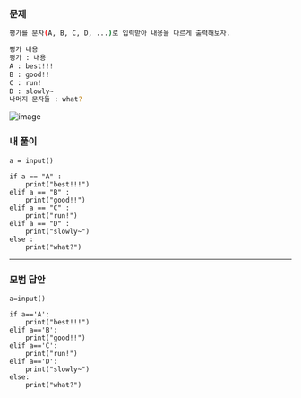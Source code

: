 ### 문제 
```sh
평가를 문자(A, B, C, D, ...)로 입력받아 내용을 다르게 출력해보자.

평가 내용
평가 : 내용
A : best!!!
B : good!!
C : run!
D : slowly~
나머지 문자들 : what?
```
![image](https://user-images.githubusercontent.com/58898466/149076020-ef99b738-9dfc-47b1-86c4-f7b607de5841.png)

### 내 풀이
~~~
a = input()

if a == "A" : 
    print("best!!!")
elif a == "B" :
    print("good!!")
elif a == "C" :
    print("run!")
elif a == "D" :
    print("slowly~")
else :
    print("what?")
~~~

***
### 모범 답안
~~~
a=input()

if a=='A':
    print("best!!!")
elif a=='B':
    print("good!!")
elif a=='C':
    print("run!")
elif a=='D':
    print("slowly~")
else:
    print("what?")    
~~~
 

